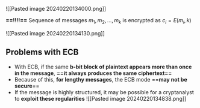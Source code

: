 ![[Pasted image 20240220134000.png]]

**==!!!!==** Sequence of messages $m_1, m_2,\dots,m_k$ is encrypted as $c_i=E(m_i,k)$

![[Pasted image 20240220134130.png]]

## Problems with ECB
- With ECB, if the same **b-bit block of plaintext appears more than once in the message**, **==it always produces the same ciphertext==**
- Because of this, **for lengthy messages**, the ECB mode ==**may not be secure**==
- If the message is highly structured, it may be possible for a cryptanalyst to **exploit these regularities**
![[Pasted image 20240220134838.png]]
